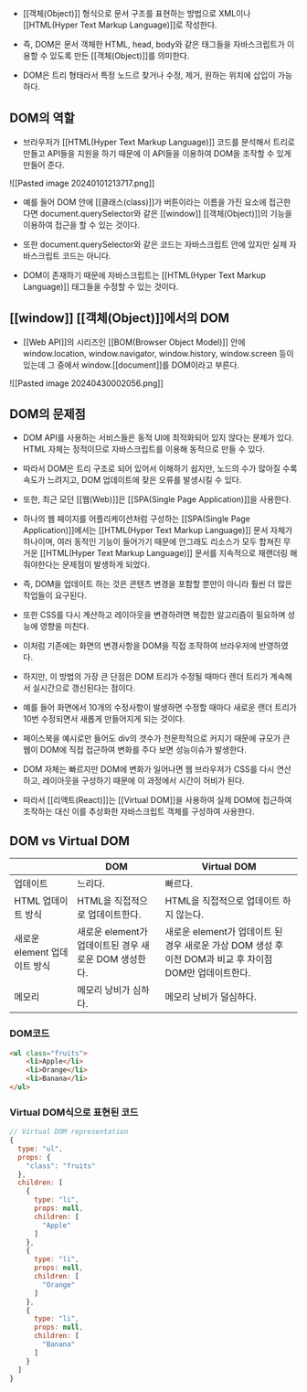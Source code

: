 - [[객체(Object)]] 형식으로 문서 구조를 표현하는 방법으로 XML이나 [[HTML(Hyper Text Markup Language)]]로 작성한다.

- 즉, DOM은 문서 객체한 HTML, head, body와 같은 태그들을 자바스크립트가 이용할 수 있도록 만든 [[객체(Object)]]를 의미한다.

- DOM은 트리 형태라서 특정 노드르 찾거나 수정, 제거, 원하는 위치에 삽입이 가능하다.


## DOM의 역할

- 브라우저가 [[HTML(Hyper Text Markup Language)]] 코드를 분석해서 트리로 만들고 API들을 지원을 하기 때문에 이 API들을 이용하여 DOM을 조작할 수 있게 만들어 준다.

![[Pasted image 20240101213717.png]]

- 예를 들어 DOM 안에 [[클래스(class)]]가 버튼이라는 이름을 가진 요소에 접근한다면 document.querySelector와 같은 [[window]] [[객체(Object)]]의 기능을 이용하여 접근을 할 수 있는 것이다.
- 또한 document.querySelector와 같은 코드는 자바스크립트 안에 있지만 실제 자바스크립트 코드는 아니다.

- DOM이 존재하기 때문에 자바스크립트는 [[HTML(Hyper Text Markup Language)]] 태그들을 수정할 수 있는 것이다.


## [[window]] [[객체(Object)]]에서의 DOM 

- [[Web API]]의 시리즈인 [[BOM(Browser Object Model)]] 안에 window.location, window.navigator, window.history, window.screen 등이 있는데 그 중에서 window.[[document]]를 DOM이라고 부른다.

![[Pasted image 20240430002056.png]]


## DOM의 문제점

- DOM API를 사용하는 서비스들은 동적 UI에 최적화되어 있지 않다는 문제가 있다. HTML 자체는 정적이므로 자바스크립트를 이용해 동적으로 만들 수 있다.

- 따라서 DOM은 트리 구조로 되어 있어서 이해하기 쉽지만, 노드의 수가 많아질 수록 속도가 느려지고, DOM 업데이트에 잦은 오류를 발생시킬 수 있다.
- 또한, 최근 모던 [[웹(Web)]]은 [[SPA(Single Page Application)]]을 사용한다. 
- 하나의 웹 페이지를 어플리케이션처럼 구성하는 [[SPA(Single Page Application)]]에서는 [[HTML(Hyper Text Markup Language)]] 문서 자체가 하나이며, 여러 동적인 기능이 들어가기 때문에 안그래도 리소스가 모두 합쳐진 무거운 [[HTML(Hyper Text Markup Language)]] 문서를 지속적으로 재랜더링 해줘야한다는 문제점이 발생하게 되었다.

- 즉, DOM을 업데이트 하는 것은 콘텐츠 변경을 포함할 뿐만이 아니라 훨씬 더 많은 작업들이 요구된다. 
- 또한 CSS를 다시 계산하고 레이아웃을 변경하려면 복잡한 알고리즘이 필요하며 성능에 영향을 미친다. 
- 이처럼 기존에는 화면의 변경사항을 DOM을 직접 조작하여 브라우저에 반영하였다.
- 하지만, 이 방법의 가장 큰 단점은 DOM 트리가 수정될 때마다 렌더 트리가 계속해서 실시간으로 갱신된다는 점이다.

- 예를 들어 화면에서 10개의 수정사항이 발생하면 수정할 때마다 새로운 랜더 트리가 10번 수정되면서 새롭게 만들어지게 되는 것이다.
- 페이스북을 예시로만 들어도 div의 갯수가 천문학적으로 커지기 때문에 규모가 큰 웹이 DOM에 직접 접근하여 변화를 주다 보면 성능이슈가 발생한다.
- DOM 자체는 빠르지만 DOM에 변화가 일어나면 웹 브라우저가 CSS를 다시 연산하고, 레이아웃을 구성하기 때문에 이 과정에서 시간이 허비가 된다.

- 따라서 [[리액트(React)]]는 [[Virtual DOM]]을 사용하여 실제 DOM에 접근하여 조작하는 대신 이를 추상화한 자바스크립트 객체를 구성하여 사용한다.


## DOM vs Virtual DOM
|                     | DOM                                 | Virtual DOM                                                          |
| ------------------- | ----------------------------------- | -------------------------------------------------------------------- |
| 업데이트                | 느리다.                                | 빠르다.                                                                 |
| HTML 업데이트 방식        | HTML을 직접적으로 업데이트한다.                 | HTML을 직접적으로 업데이트 하지 않는다.                                             |
| 새로운 element 업데이트 방식 | 새로운 element가 업데이트된 경우 새로운 DOM 생성한다. | 새로운 element가 업데이트 된 경우 새로운 가상 DOM 생성 후 이전 DOM과 비교 후 차이점 DOM만 업데이트한다. |
| 메모리                 | 메모리 낭비가 심하다.                        | 메모리 낭비가 덜심하다.                                                        |

### DOM코드

```html
<ul class="fruits">
    <li>Apple</li>
    <li>Orange</li>
    <li>Banana</li>
</ul>
```

### Virtual DOM식으로 표현된 코드

```js
// Virtual DOM representation
{
  type: "ul",
  props: {
    "class": "fruits"
  },
  children: [
    {
      type: "li",
      props: null,
      children: [
        "Apple"
      ]
    },
    {
      type: "li",
      props: null,
      children: [
        "Orange"
      ]
    },
    {
      type: "li",
      props: null,
      children: [
        "Banana"
      ]
    }
  ]
}
```

